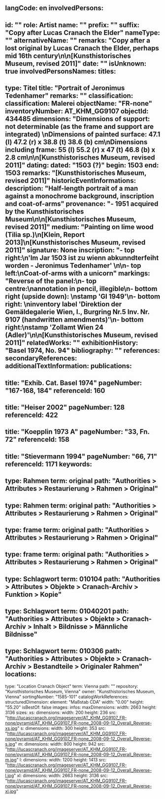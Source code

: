 langCode: en
involvedPersons: 
 - 
   id: ""
  role: Artist
  name: ""
  prefix: ""
  suffix: "Copy after Lucas Cranach the Elder"
  nameType: ""
  alternativeName: ""
  remarks: "Copy after a lost original by Lucas Cranach the Elder, perhaps mid 16th century\n\n[Kunsthistorisches Museum, revised 2011]"
  date: ""
  isUnknown: true
involvedPersonsNames: 
titles: 
 - 
   type: Titel
  title: "Portrait of Jeronimus Tedenhamer"
  remarks: ""
classification: 
 classification: Malerei
objectName: "FR-none"
inventoryNumber: AT_KHM_GG9107
objectId: 434485
dimensions: "Dimensions of support: not determinable (as the frame and support are integrated) \nDimensions of painted surface: 47.1 (l) 47.2 (r) x 38.8 (t) 38.6 (b) cm\nDimensions including frame: 55 (l) 55.2 (r) x 47 (t) 46.8 (b) x 2.8 cm\n\n[Kunsthistorisches Museum, revised 2011]"
dating: 
 dated: "1503 (?)"
 begin: 1503
 end: 1503
 remarks: "[Kunsthistorisches Museum, revised 2011]"
 historicEventInformations: 
description: "Half-length portrait of a man against a monochrome background, inscription and coat-of-arms"
provenance: "- 1951 acquired by the Kunsthistorisches Museum\n\n[Kunsthistorisches Museum, revised 2011]"
medium: "Painting on lime wood (Tilia sp.)\n[Klein, Report 2013]\n[Kunsthistorisches Museum, revised 2011]"
signature: None
inscription: "- top right:\n'Im Jar 1503 ist zu wienn abkunndterfeiht worden - Jeronimus Tedenhamer' \n\n- top left:\nCoat-of-arms with a unicorn"
markings: "Reverse of the panel:\n- top centre:\nannotation in pencil, illegible\n- bottom right (upside down): \nstamp 'GI 1949'\n- bottom right: \ninventory label 'Direktion der Gemäldegalerie Wien, I., Burgring Nr.5  Inv. Nr. 9107 (handwritten amendments)'\n- bottom right:\nstamp 'Zollamt Wien 24 (Adler)'\n\n[Kunsthistorisches Museum, revised 2011]"
relatedWorks: ""
exhibitionHistory: "Basel 1974, No. 94"
bibliography: ""
references: 
secondaryReferences: 
additionalTextInformation: 
publications: 
 - 
   title: "Exhib. Cat. Basel 1974"
  pageNumber: "167-168, 184"
  referenceId: 160
 - 
   title: "Heiser 2002"
  pageNumber: 128
  referenceId: 422
 - 
   title: "Koepplin 1973 A"
  pageNumber: "33, Fn. 72"
  referenceId: 158
 - 
   title: "Stievermann 1994"
  pageNumber: "66, 71"
  referenceId: 1171
keywords: 
 - 
   type: Rahmen
  term: original
  path: "Authorities > Attributes > Restaurierung > Rahmen > Original"
 - 
   type: Rahmen
  term: original
  path: "Authorities > Attributes > Restaurierung > Rahmen > Original"
 - 
   type: frame
  term: original
  path: "Authorities > Attributes > Restaurierung > Rahmen > Original"
 - 
   type: frame
  term: original
  path: "Authorities > Attributes > Restaurierung > Rahmen > Original"
 - 
   type: Schlagwort
  term: 010104
  path: "Authorities > Attributes > Objekte > Cranach-Archiv > Funktion > Kopie"
 - 
   type: Schlagwort
  term: 01040201
  path: "Authorities > Attributes > Objekte > Cranach-Archiv > Inhalt > Bildnisse > Männliche Bildnisse"
 - 
   type: Schlagwort
  term: 010306
  path: "Authorities > Attributes > Objekte > Cranach-Archiv > Bestandteile > Originaler Rahmen"
locations: 
 - 
   type: "Location Cranach Object"
  term: Vienna
  path: ""
repository: "Kunsthistorisches Museum, Vienna"
owner: "Kunsthistorisches Museum, Vienna"
sortingNumber: "1585-101"
catalogWorkReferences: 
structuredDimension: 
 element: "Maßstab CDA"
 width: "0.00"
 height: "55.20"
isBestOf: false
images: 
 infos: 
  maxDimensions: 
   width: 2663
   height: 3136
 sizes: 
  xs: 
   dimensions: 
    width: 200
    height: 236
   src: "http://lucascranach.org/imageserver/AT_KHM_GG9107_FR-none/pyramid/AT_KHM_GG9107_FR-none_2008-09-12_Overall_Reverse-xs.jpg"
  s: 
   dimensions: 
    width: 300
    height: 353
   src: "http://lucascranach.org/imageserver/AT_KHM_GG9107_FR-none/pyramid/AT_KHM_GG9107_FR-none_2008-09-12_Overall_Reverse-s.jpg"
  m: 
   dimensions: 
    width: 800
    height: 942
   src: "http://lucascranach.org/imageserver/AT_KHM_GG9107_FR-none/pyramid/AT_KHM_GG9107_FR-none_2008-09-12_Overall_Reverse-m.jpg"
  l: 
   dimensions: 
    width: 1200
    height: 1413
   src: "http://lucascranach.org/imageserver/AT_KHM_GG9107_FR-none/pyramid/AT_KHM_GG9107_FR-none_2008-09-12_Overall_Reverse-l.jpg"
  xl: 
   dimensions: 
    width: 2663
    height: 3136
   src: "http://lucascranach.org/imageserver/AT_KHM_GG9107_FR-none/pyramid/AT_KHM_GG9107_FR-none_2008-09-12_Overall_Reverse-xl.jpg"